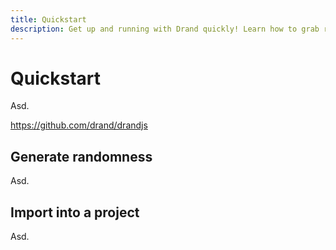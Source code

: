 ```yaml
---
title: Quickstart
description: Get up and running with Drand quickly! Learn how to grab randomness and integrate it into a simple project.
---
```


<!-- This page helps readers understand the basic of the Drand project quickly. Hopefully we can do this by creating an interactive demo that readers to use to jump-start their learning. -->

# Quickstart

Asd.

https://github.com/drand/drandjs

## Generate randomness

Asd.

## Import into a project

Asd.
